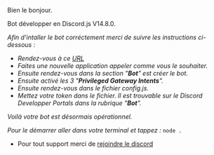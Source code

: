 Bien le bonjour.

Bot développer en Discord.js V14.8.0.



*Afin d'intaller le bot corréctement merci de suivre les instructions ci-dessous :*
- *Rendez-vous à ce [URL](https://discord.com/developers/applications)*
- *Faites une nouvelle application appeler comme vous le souhaiter.*
- *Ensuite rendez-vous dans la section "**Bot**" est créer le bot.*
- *Ensuite activé les 3 "**Privileged Gateway Intents**".*
- *Ensuite rendez-vous dans le fichier config.js.*
- *Mettez votre token dans le fichier. Il est trouvable sur le Discord Developper Portals dans la rubrique "**Bot**".*

*Voilà votre bot est désormais opérationnel.*

*Pour le démarrer aller dans votre terminal et tappez :* `node .`

- Pour tout support merci de [rejoindre le discord](https://discord.gg/bNmdvUbfjB)
